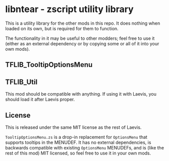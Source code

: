 # libntear - zscript utility library

This is a utility library for the other mods in this repo. It does nothing when loaded on its own, but is required for them to function.

The functionality in it may be useful to other modders; feel free to use it (either as an external dependency or by copying some or all of it into your own mods).

## TFLIB_TooltipOptionsMenu



## TFLIB_Util

This mod should be compatible with anything. If using it with Laevis, you should load it after Laevis proper.

## License

This is released under the same MIT license as the rest of Laevis.


`TooltipOptionsMenu.zs` is a drop-in replacement for `OptionsMenu` that supports tooltips in the MENUDEF. It has no external dependencies, is backwards compatible with existing `OptionsMenu` MENUDEFs, and is (like the rest of this mod) MIT licensed, so feel free to use it in your own mods.

